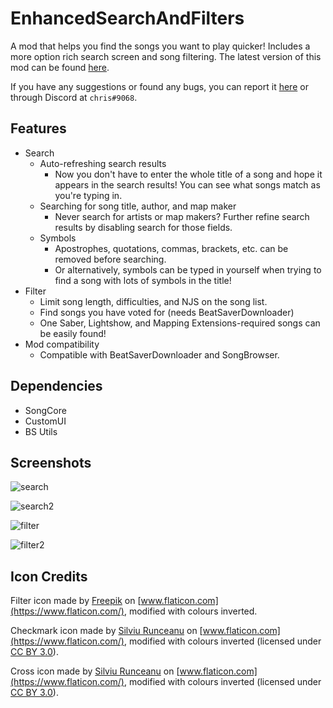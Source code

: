 # EnhancedSearchAndFilters

A mod that helps you find the songs you want to play quicker! Includes a more option rich search screen and song filtering. The latest version of this mod can be found [here](https://github.com/chrislee0419/EnhancedSearchAndFilters/releases).

If you have any suggestions or found any bugs, you can report it [here](https://github.com/chrislee0419/EnhancedSearchAndFilters/issues) or through Discord at `chris#9068`.

## Features

- Search
     - Auto-refreshing search results
       - Now you don't have to enter the whole title of a song and hope it appears in the search results! You can see what songs match as you're typing in.
     - Searching for song title, author, and map maker
       - Never search for artists or map makers? Further refine search results by disabling search for those fields.
     - Symbols
       - Apostrophes, quotations, commas, brackets, etc. can be removed before searching.
       - Or alternatively, symbols can be typed in yourself when trying to find a song with lots of symbols in the title!
- Filter
     - Limit song length, difficulties, and NJS on the song list.
     - Find songs you have voted for (needs BeatSaverDownloader)
     - One Saber, Lightshow, and Mapping Extensions-required songs can be easily found!
- Mod compatibility
     - Compatible with BeatSaverDownloader and SongBrowser.

## Dependencies

- SongCore
- CustomUI
- BS Utils

## Screenshots

![search](https://user-images.githubusercontent.com/14931856/59971425-cf46c000-9530-11e9-9dd9-38dc92a7f05f.PNG)

![search2](https://user-images.githubusercontent.com/14931856/59971426-cf46c000-9530-11e9-890b-0ae65b3b4afb.PNG)

![filter](https://user-images.githubusercontent.com/14931856/60246076-caf10e80-9872-11e9-9cd3-1d92580a0c1a.PNG)

![filter2](https://user-images.githubusercontent.com/14931856/60246075-caf10e80-9872-11e9-891b-98e5e5f0ee9b.PNG)

## Icon Credits

Filter icon made by [Freepik](https://www.freepik.com/) on [www.flaticon.com](https://www.flaticon.com/), modified with colours inverted.

Checkmark icon made by [Silviu Runceanu](https://www.flaticon.com/authors/silviu-runceanu) on [www.flaticon.com](https://www.flaticon.com/), modified with colours inverted (licensed under [CC BY 3.0](https://creativecommons.org/licenses/by/3.0/)).

Cross icon made by [Silviu Runceanu](https://www.flaticon.com/authors/silviu-runceanu) on [www.flaticon.com](https://www.flaticon.com/), modified with colours inverted (licensed under [CC BY 3.0](https://creativecommons.org/licenses/by/3.0/)).

